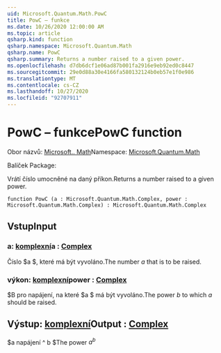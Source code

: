 ```yaml
---
uid: Microsoft.Quantum.Math.PowC
title: PowC – funkce
ms.date: 10/26/2020 12:00:00 AM
ms.topic: article
qsharp.kind: function
qsharp.namespace: Microsoft.Quantum.Math
qsharp.name: PowC
qsharp.summary: Returns a number raised to a given power.
ms.openlocfilehash: d7db6dcf1e06ad87b001fa2916e9eb92ed0c8447
ms.sourcegitcommit: 29e0d88a30e4166fa580132124b0eb57e1f0e986
ms.translationtype: MT
ms.contentlocale: cs-CZ
ms.lasthandoff: 10/27/2020
ms.locfileid: "92707911"
---
```

# <a name="powc-function"></a><span data-ttu-id="508a1-102">PowC – funkce</span><span class="sxs-lookup"><span data-stu-id="508a1-102">PowC function</span></span>

<span data-ttu-id="508a1-103">Obor názvů: [Microsoft.. Math](xref:Microsoft.Quantum.Math)</span><span class="sxs-lookup"><span data-stu-id="508a1-103">Namespace: [Microsoft.Quantum.Math](xref:Microsoft.Quantum.Math)</span></span>

<span data-ttu-id="508a1-104">Balíček [](https://nuget.org/packages/)</span><span class="sxs-lookup"><span data-stu-id="508a1-104">Package: [](https://nuget.org/packages/)</span></span>


<span data-ttu-id="508a1-105">Vrátí číslo umocněné na daný příkon.</span><span class="sxs-lookup"><span data-stu-id="508a1-105">Returns a number raised to a given power.</span></span>

```qsharp
function PowC (a : Microsoft.Quantum.Math.Complex, power : Microsoft.Quantum.Math.Complex) : Microsoft.Quantum.Math.Complex
```


## <a name="input"></a><span data-ttu-id="508a1-106">Vstup</span><span class="sxs-lookup"><span data-stu-id="508a1-106">Input</span></span>

### <a name="a--complex"></a><span data-ttu-id="508a1-107">a: [komplexní](xref:Microsoft.Quantum.Math.Complex)</span><span class="sxs-lookup"><span data-stu-id="508a1-107">a : [Complex](xref:Microsoft.Quantum.Math.Complex)</span></span>

<span data-ttu-id="508a1-108">Číslo $a $, které má být vyvoláno.</span><span class="sxs-lookup"><span data-stu-id="508a1-108">The number $a$ that is to be raised.</span></span>


### <a name="power--complex"></a><span data-ttu-id="508a1-109">výkon: [komplexní](xref:Microsoft.Quantum.Math.Complex)</span><span class="sxs-lookup"><span data-stu-id="508a1-109">power : [Complex](xref:Microsoft.Quantum.Math.Complex)</span></span>

<span data-ttu-id="508a1-110">$B pro napájení, na které $a $ má být vyvoláno.</span><span class="sxs-lookup"><span data-stu-id="508a1-110">The power $b$ to which $a$ should be raised.</span></span>



## <a name="output--complex"></a><span data-ttu-id="508a1-111">Výstup: [komplexní](xref:Microsoft.Quantum.Math.Complex)</span><span class="sxs-lookup"><span data-stu-id="508a1-111">Output : [Complex](xref:Microsoft.Quantum.Math.Complex)</span></span>

<span data-ttu-id="508a1-112">$a napájení ^ b $</span><span class="sxs-lookup"><span data-stu-id="508a1-112">The power $a^b$</span></span>